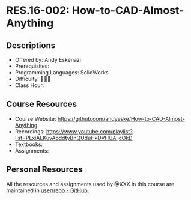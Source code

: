 # RES.16-002: How-to-CAD-Almost-Anything

## Descriptions

-   Offered by: Andy Eskenazi
-   Prerequisites:
-   Programming Languages: SolidWorks
-   Difficulty: 🌟🌟🌟
-   Class Hour:

<!--
        Have you ever wondered how objects from our daily lives are designed? How can we generate a computer 3D model of a mug, a bottle of Diet Coke, or a Saturn V rocket? What about designing the blades of a jet engine? A test dummy? How about making an animation of a LEGO house building itself? Or making a realistic render of a bowl of fruit? In this workshop, you will learn skills to design all these and much more!

        Split into nine sessions, this workshop introduces CAD (Computer Aided Design) using the parametric modeling software SolidWorks, through various fun examples focused on reverse engineering. In contrast to traditional mechanical design courses, this workshop emphasizes the design process itself, understanding how we can plan and best leverage our available tools to arrive at our desired result. Thus, the sessions are less about following the instructions on an engineering drawing, and more about independent thinking and strategizing, reverse engineering an object into a 3D model.

        Come and learn how to CAD almost anything!

        This supplemental resource offers links to the class’s website and workshop materials as well as a companion playlist of session recordings on YouTube.
-->

## Course Resources

-   Course Website: https://github.com/andyeske/How-to-CAD-Almost-Anything
-   Recordings: https://www.youtube.com/playlist?list=PLxiALKuvAoddtyBnQUduHkDVHUAijcOkD
-   Textbooks:
-   Assignments:

## Personal Resources

All the resources and assignments used by @XXX in this course are maintained in [user/repo - GitHub](https://github.com/user/repo).
